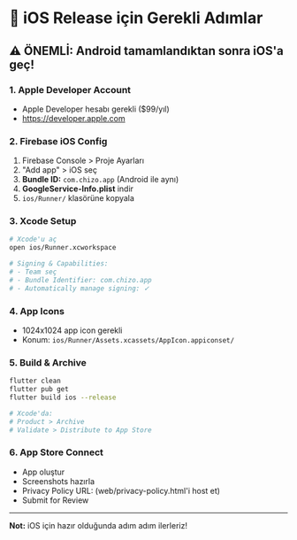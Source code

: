 # 🍎 iOS Release için Gerekli Adımlar

## ⚠️ ÖNEMLİ: Android tamamlandıktan sonra iOS'a geç!

### 1. Apple Developer Account
- Apple Developer hesabı gerekli ($99/yıl)
- https://developer.apple.com

### 2. Firebase iOS Config
1. Firebase Console > Proje Ayarları
2. "Add app" > iOS seç
3. **Bundle ID:** `com.chizo.app` (Android ile aynı)
4. **GoogleService-Info.plist** indir
5. `ios/Runner/` klasörüne kopyala

### 3. Xcode Setup
```bash
# Xcode'u aç
open ios/Runner.xcworkspace

# Signing & Capabilities:
# - Team seç
# - Bundle Identifier: com.chizo.app
# - Automatically manage signing: ✓
```

### 4. App Icons
- 1024x1024 app icon gerekli
- Konum: `ios/Runner/Assets.xcassets/AppIcon.appiconset/`

### 5. Build & Archive
```bash
flutter clean
flutter pub get
flutter build ios --release

# Xcode'da:
# Product > Archive
# Validate > Distribute to App Store
```

### 6. App Store Connect
- App oluştur
- Screenshots hazırla
- Privacy Policy URL: (web/privacy-policy.html'i host et)
- Submit for Review

---

**Not:** iOS için hazır olduğunda adım adım ilerleriz!
